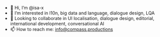 - 👋 Hi, I’m @isa-x
- 👀 I’m interested in l10n, big data and language, dialogue design, LQA
- 💞️ Looking to collaborate in UI localisation, dialogue design, editorial, international development, conversational AI
- 📫 How to reach me: info@compass.productions

<!---
isa-x/isa-x is a ✨ special ✨ repository because its `README.md` (this file) appears on your GitHub profile.
You can click the Preview link to take a look at your changes.
--->
